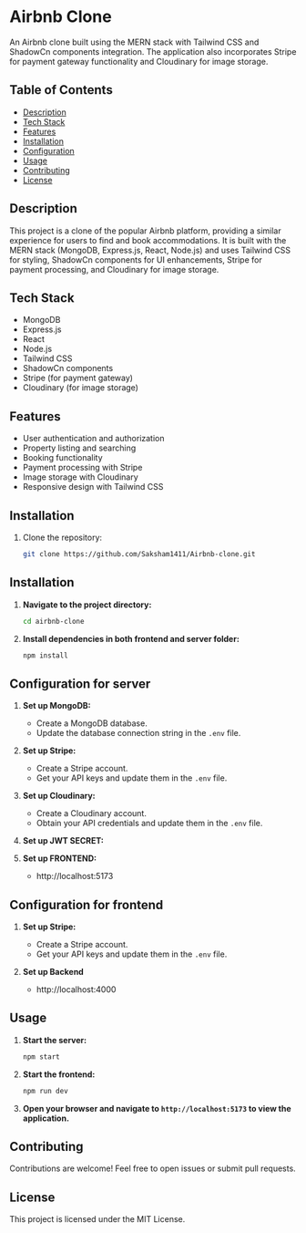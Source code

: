 # Airbnb Clone

An Airbnb clone built using the MERN stack with Tailwind CSS and ShadowCn components integration. The application also incorporates Stripe for payment gateway functionality and Cloudinary for image storage.

## Table of Contents

- [Description](#description)
- [Tech Stack](#tech-stack)
- [Features](#features)
- [Installation](#installation)
- [Configuration](#configuration)
- [Usage](#usage)
- [Contributing](#contributing)
- [License](#license)

## Description

This project is a clone of the popular Airbnb platform, providing a similar experience for users to find and book accommodations. It is built with the MERN stack (MongoDB, Express.js, React, Node.js) and uses Tailwind CSS for styling, ShadowCn components for UI enhancements, Stripe for payment processing, and Cloudinary for image storage.

## Tech Stack

- MongoDB
- Express.js
- React
- Node.js
- Tailwind CSS
- ShadowCn components
- Stripe (for payment gateway)
- Cloudinary (for image storage)

## Features

- User authentication and authorization
- Property listing and searching
- Booking functionality
- Payment processing with Stripe
- Image storage with Cloudinary
- Responsive design with Tailwind CSS

## Installation

1. Clone the repository:

   ```bash
   git clone https://github.com/Saksham1411/Airbnb-clone.git
## Installation

1. **Navigate to the project directory:**

    ```bash
    cd airbnb-clone
    ```

2. **Install dependencies in both frontend and server folder:**

    ```bash
    npm install
    ```

## Configuration for server

1. **Set up MongoDB:**
    - Create a MongoDB database.
    - Update the database connection string in the `.env` file.

2. **Set up Stripe:**
    - Create a Stripe account.
    - Get your API keys and update them in the `.env` file.

3. **Set up Cloudinary:**
    - Create a Cloudinary account.
    - Obtain your API credentials and update them in the `.env` file.

4. **Set up JWT SECRET:**

5. **Set up FRONTEND:**
    - http://localhost:5173

## Configuration for frontend

1. **Set up Stripe:**
    - Create a Stripe account.
    - Get your API keys and update them in the `.env` file.

2. **Set up Backend**
    - http://localhost:4000


## Usage

1. **Start the server:**

    ```bash
    npm start
    ```
2. **Start the frontend:**

    ```bash
    npm run dev
    ```

2. **Open your browser and navigate to `http://localhost:5173` to view the application.**

## Contributing

Contributions are welcome! Feel free to open issues or submit pull requests.

## License

This project is licensed under the MIT License.
